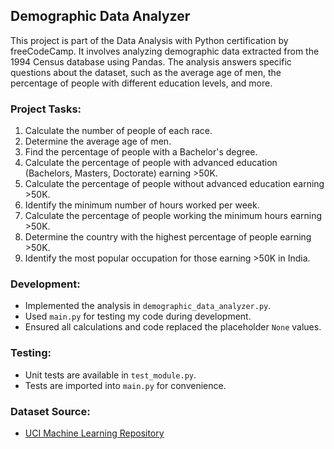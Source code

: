 ## Demographic Data Analyzer

This project is part of the Data Analysis with Python certification by freeCodeCamp. It involves analyzing demographic data extracted from the 1994 Census database using Pandas. The analysis answers specific questions about the dataset, such as the average age of men, the percentage of people with different education levels, and more.

### Project Tasks:
1. Calculate the number of people of each race.
2. Determine the average age of men.
3. Find the percentage of people with a Bachelor's degree.
4. Calculate the percentage of people with advanced education (Bachelors, Masters, Doctorate) earning >50K.
5. Calculate the percentage of people without advanced education earning >50K.
6. Identify the minimum number of hours worked per week.
7. Calculate the percentage of people working the minimum hours earning >50K.
8. Determine the country with the highest percentage of people earning >50K.
9. Identify the most popular occupation for those earning >50K in India.

### Development:
- Implemented the analysis in `demographic_data_analyzer.py`.
- Used `main.py` for testing my code during development.
- Ensured all calculations and code replaced the placeholder `None` values.

### Testing:
- Unit tests are available in `test_module.py`.
- Tests are imported into `main.py` for convenience.

### Dataset Source:
- [UCI Machine Learning Repository](https://archive.ics.uci.edu/ml/index.php)
